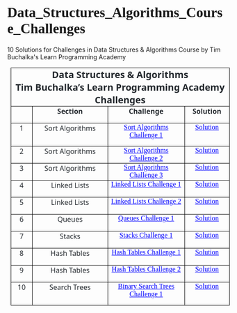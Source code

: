 # Data_Structures_Algorithms_Course_Challenges
10 Solutions for Challenges in Data Structures &amp; Algorithms Course by Tim Buchalka's Learn Programming Academy
<html>

<head>
<meta http-equiv=Content-Type content="text/html; charset=windows-1250">
<meta name=Generator content="Microsoft Word 15 (filtered)">
<style>
<!--
 /* Font Definitions */
 @font-face
	{font-family:"Cambria Math";
	panose-1:2 4 5 3 5 4 6 3 2 4;}
@font-face
	{font-family:Calibri;
	panose-1:2 15 5 2 2 2 4 3 2 4;}
@font-face
	{font-family:"Segoe UI";
	panose-1:2 11 5 2 4 2 4 2 2 3;}
 /* Style Definitions */
 p.MsoNormal, li.MsoNormal, div.MsoNormal
	{margin-top:0cm;
	margin-right:0cm;
	margin-bottom:8.0pt;
	margin-left:0cm;
	line-height:107%;
	font-size:11.0pt;
	font-family:"Calibri",sans-serif;}
h1
	{mso-style-link:"Nagłówek 1 Znak";
	margin-right:0cm;
	margin-left:0cm;
	font-size:24.0pt;
	font-family:"Times New Roman",serif;}
p.MsoCommentText, li.MsoCommentText, div.MsoCommentText
	{mso-style-link:"Tekst komentarza Znak";
	margin-top:0cm;
	margin-right:0cm;
	margin-bottom:8.0pt;
	margin-left:0cm;
	font-size:10.0pt;
	font-family:"Calibri",sans-serif;}
a:link, span.MsoHyperlink
	{font-family:"Times New Roman",serif;
	color:blue;
	text-decoration:underline;}
a:visited, span.MsoHyperlinkFollowed
	{color:#954F72;
	text-decoration:underline;}
p.MsoCommentSubject, li.MsoCommentSubject, div.MsoCommentSubject
	{mso-style-link:"Temat komentarza Znak";
	margin-top:0cm;
	margin-right:0cm;
	margin-bottom:8.0pt;
	margin-left:0cm;
	font-size:10.0pt;
	font-family:"Calibri",sans-serif;
	font-weight:bold;}
p.MsoAcetate, li.MsoAcetate, div.MsoAcetate
	{mso-style-link:"Tekst dymka Znak";
	margin:0cm;
	margin-bottom:.0001pt;
	font-size:9.0pt;
	font-family:"Segoe UI",sans-serif;}
span.Nagwek1Znak
	{mso-style-name:"Nagłówek 1 Znak";
	mso-style-link:"Nagłówek 1";
	font-family:"Times New Roman",serif;
	font-weight:bold;}
span.TekstkomentarzaZnak
	{mso-style-name:"Tekst komentarza Znak";
	mso-style-link:"Tekst komentarza";}
span.TematkomentarzaZnak
	{mso-style-name:"Temat komentarza Znak";
	mso-style-link:"Temat komentarza";
	font-weight:bold;}
span.TekstdymkaZnak
	{mso-style-name:"Tekst dymka Znak";
	mso-style-link:"Tekst dymka";
	font-family:"Segoe UI",sans-serif;}
.MsoChpDefault
	{font-family:"Calibri",sans-serif;}
.MsoPapDefault
	{margin-bottom:8.0pt;
	line-height:107%;}
 /* Page Definitions */
 @page WordSection1
	{size:612.0pt 792.0pt;
	margin:70.85pt 70.85pt 70.85pt 70.85pt;}
div.WordSection1
	{page:WordSection1;}
-->
</style>

</head>

<body lang=PL link=blue vlink="#954F72" style='text-justify-trim:punctuation'>

<div class=WordSection1>

<table class=MsoTableGrid border=1 cellspacing=0 cellpadding=0
 style='margin-left:5.75pt;border-collapse:collapse;border:none'>
 <tr style='height:59.2pt'>
  <td width=619 colspan=4 valign=top style='width:464.05pt;border:solid windowtext 1.0pt;
  padding:0cm 5.4pt 0cm 5.4pt;height:59.2pt'>
  <p class=MsoNormal align=center style='margin-bottom:0cm;margin-bottom:.0001pt;
  text-align:center;line-height:normal'><b><span lang=EN-GB style='font-size:
  16.0pt;font-family:"Segoe UI",sans-serif;color:#24292E'>Data Structures &amp;
  Algorithms </span></b></p>
  <p class=MsoNormal align=center style='margin-bottom:0cm;margin-bottom:.0001pt;
  text-align:center;line-height:normal'><b><span lang=EN-GB style='font-size:
  16.0pt;font-family:"Segoe UI",sans-serif;color:#24292E'>Tim Buchalka’s Learn Programming
  Academy </span></b></p>
  <p class=MsoNormal align=center style='margin-bottom:0cm;margin-bottom:.0001pt;
  text-align:center;line-height:normal'><b><span lang=EN-GB style='font-size:
  16.0pt;font-family:"Segoe UI",sans-serif;color:#24292E'>Challenges</span></b></p>
  </td>
 </tr>
 <tr style='height:1.0cm'>
  <td width=49 valign=top style='width:36.55pt;border:solid windowtext 1.0pt;
  border-top:none;padding:0cm 5.4pt 0cm 5.4pt;height:1.0cm'>
  <p class=MsoNormal align=center style='margin-bottom:12.0pt;text-align:center;
  line-height:normal'><b><span lang=EN-GB style='font-size:12.0pt;font-family:
  "Segoe UI",sans-serif;color:#24292E'>&nbsp;</span></b></p>
  </td>
  <td width=227 valign=top style='width:169.95pt;border-top:none;border-left:
  none;border-bottom:solid windowtext 1.0pt;border-right:solid windowtext 1.0pt;
  padding:0cm 5.4pt 0cm 5.4pt;height:1.0cm'>
  <p class=MsoNormal align=center style='margin-bottom:12.0pt;text-align:center;
  line-height:normal'><b><span lang=EN-GB style='font-size:12.0pt;font-family:
  "Segoe UI",sans-serif;color:#24292E'>Section</span></b></p>
  </td>
  <td width=236 valign=top style='width:177.35pt;border-top:none;border-left:
  none;border-bottom:solid windowtext 1.0pt;border-right:solid windowtext 1.0pt;
  padding:0cm 5.4pt 0cm 5.4pt;height:1.0cm'>
  <p class=MsoNormal align=center style='margin-bottom:12.0pt;text-align:center;
  line-height:normal'><b><span lang=EN-GB style='font-size:12.0pt;font-family:
  "Segoe UI",sans-serif;color:#24292E'>Challenge</span></b></p>
  </td>
  <td width=107 valign=top style='width:80.2pt;border-top:none;border-left:
  none;border-bottom:solid windowtext 1.0pt;border-right:solid windowtext 1.0pt;
  padding:0cm 5.4pt 0cm 5.4pt;height:1.0cm'>
  <p class=MsoNormal align=center style='margin-bottom:12.0pt;text-align:center;
  line-height:normal'><b><span lang=EN-GB style='font-size:12.0pt;font-family:
  "Segoe UI",sans-serif;color:#24292E'>Solution</span></b></p>
  </td>
 </tr>
 <tr style='height:1.0cm'>
  <td width=49 valign=top style='width:36.55pt;border:solid windowtext 1.0pt;
  border-top:none;padding:0cm 5.4pt 0cm 5.4pt;height:1.0cm'>
  <p class=MsoNormal align=center style='margin-bottom:12.0pt;text-align:center;
  line-height:normal'><span lang=EN-GB style='font-size:12.0pt;font-family:
  "Segoe UI",sans-serif;color:#24292E'>1</span></p>
  </td>
  <td width=227 valign=top style='width:169.95pt;border-top:none;border-left:
  none;border-bottom:solid windowtext 1.0pt;border-right:solid windowtext 1.0pt;
  padding:0cm 5.4pt 0cm 5.4pt;height:1.0cm'>
  <p class=MsoNormal align=center style='margin-bottom:12.0pt;text-align:center;
  line-height:normal'><span lang=EN-GB style='font-size:12.0pt;font-family:
  "Segoe UI",sans-serif;color:#24292E'>Sort Algorithms</span></p>
  </td>
  <td width=236 valign=top style='width:177.35pt;border-top:none;border-left:
  none;border-bottom:solid windowtext 1.0pt;border-right:solid windowtext 1.0pt;
  padding:0cm 5.4pt 0cm 5.4pt;height:1.0cm'>
  <p class=MsoNormal align=center style='margin-bottom:12.0pt;text-align:center;
  line-height:normal'><span lang=EN-GB style='font-size:12.0pt;font-family:
  "Segoe UI",sans-serif;color:#24292E'><a
  href="https://github.com/PawelPuszczynski/Data_Structures_Algorithms_Course_Challenges/blob/master/Challenge_Descriptions/Sort%20Algorithms_Challenge1.txt">Sort
  Algorithms Challenge 1</a></span></p>
  </td>
  <td width=107 valign=top style='width:80.2pt;border-top:none;border-left:
  none;border-bottom:solid windowtext 1.0pt;border-right:solid windowtext 1.0pt;
  padding:0cm 5.4pt 0cm 5.4pt;height:1.0cm'>
  <p class=MsoNormal align=center style='margin-bottom:0cm;margin-bottom:.0001pt;
  text-align:center;line-height:normal'><span class=MsoHyperlink><span
  lang=EN-GB style='font-size:12.0pt;font-family:"Calibri",sans-serif;
  color:black'><a
  href="https://github.com/PawelPuszczynski/Data_Structures_Algorithms_Course_Challenges/blob/master/Sort%20Algorithms_Challenge1.java">Solution</a></span></span></p>
  </td>
 </tr>
 <tr style='height:1.0cm'>
  <td width=49 valign=top style='width:36.55pt;border:solid windowtext 1.0pt;
  border-top:none;padding:0cm 5.4pt 0cm 5.4pt;height:1.0cm'>
  <p class=MsoNormal align=center style='margin-bottom:12.0pt;text-align:center;
  line-height:normal'><span lang=EN-GB style='font-size:12.0pt;font-family:
  "Segoe UI",sans-serif;color:#24292E'>2</span></p>
  </td>
  <td width=227 valign=top style='width:169.95pt;border-top:none;border-left:
  none;border-bottom:solid windowtext 1.0pt;border-right:solid windowtext 1.0pt;
  padding:0cm 5.4pt 0cm 5.4pt;height:1.0cm'>
  <p class=MsoNormal align=center style='margin-bottom:0cm;margin-bottom:.0001pt;
  text-align:center;line-height:normal'><span lang=EN-GB style='font-size:12.0pt;
  font-family:"Segoe UI",sans-serif;color:#24292E'>Sort Algorithms</span></p>
  </td>
  <td width=236 valign=top style='width:177.35pt;border-top:none;border-left:
  none;border-bottom:solid windowtext 1.0pt;border-right:solid windowtext 1.0pt;
  padding:0cm 5.4pt 0cm 5.4pt;height:1.0cm'>
  <p class=MsoNormal align=center style='margin-bottom:0cm;margin-bottom:.0001pt;
  text-align:center;line-height:normal'><span lang=EN-GB style='font-size:12.0pt;
  font-family:"Segoe UI",sans-serif;color:#24292E'><a
  href="https://github.com/PawelPuszczynski/Data_Structures_Algorithms_Course_Challenges/blob/master/Challenge_Descriptions/Sort%20Algorithms_Challenge2.txt">Sort
  Algorithms Challenge 2</a></span></p>
  </td>
  <td width=107 valign=top style='width:80.2pt;border-top:none;border-left:
  none;border-bottom:solid windowtext 1.0pt;border-right:solid windowtext 1.0pt;
  padding:0cm 5.4pt 0cm 5.4pt;height:1.0cm'>
  <p class=MsoNormal align=center style='margin-bottom:0cm;margin-bottom:.0001pt;
  text-align:center;line-height:normal'><span class=MsoHyperlink><span
  lang=EN-GB style='font-size:12.0pt;font-family:"Calibri",sans-serif;
  color:black'><a
  href="https://github.com/PawelPuszczynski/Data_Structures_Algorithms_Course_Challenges/blob/master/Sort%20Algorithms_Challenge2.java">Solution</a></span></span></p>
  </td>
 </tr>
 <tr style='height:1.0cm'>
  <td width=49 valign=top style='width:36.55pt;border:solid windowtext 1.0pt;
  border-top:none;padding:0cm 5.4pt 0cm 5.4pt;height:1.0cm'>
  <p class=MsoNormal align=center style='margin-bottom:12.0pt;text-align:center;
  line-height:normal'><span lang=EN-GB style='font-size:12.0pt;font-family:
  "Segoe UI",sans-serif;color:#24292E'>3</span></p>
  </td>
  <td width=227 valign=top style='width:169.95pt;border-top:none;border-left:
  none;border-bottom:solid windowtext 1.0pt;border-right:solid windowtext 1.0pt;
  padding:0cm 5.4pt 0cm 5.4pt;height:1.0cm'>
  <p class=MsoNormal align=center style='margin-bottom:0cm;margin-bottom:.0001pt;
  text-align:center;line-height:normal'><span lang=EN-GB style='font-size:12.0pt;
  font-family:"Segoe UI",sans-serif;color:#24292E'>Sort Algorithms</span></p>
  </td>
  <td width=236 valign=top style='width:177.35pt;border-top:none;border-left:
  none;border-bottom:solid windowtext 1.0pt;border-right:solid windowtext 1.0pt;
  padding:0cm 5.4pt 0cm 5.4pt;height:1.0cm'>
  <p class=MsoNormal align=center style='margin-bottom:0cm;margin-bottom:.0001pt;
  text-align:center;line-height:normal'><span lang=EN-GB style='font-size:12.0pt;
  font-family:"Segoe UI",sans-serif;color:#24292E'><a
  href="https://github.com/PawelPuszczynski/Data_Structures_Algorithms_Course_Challenges/blob/master/Challenge_Descriptions/Sort%20Algorithms_Challenge3.txt">Sort
  Algorithms Challenge 3</a></span></p>
  </td>
  <td width=107 valign=top style='width:80.2pt;border-top:none;border-left:
  none;border-bottom:solid windowtext 1.0pt;border-right:solid windowtext 1.0pt;
  padding:0cm 5.4pt 0cm 5.4pt;height:1.0cm'>
  <p class=MsoNormal align=center style='margin-bottom:0cm;margin-bottom:.0001pt;
  text-align:center;line-height:normal'><span class=MsoHyperlink><span
  lang=EN-GB style='font-size:12.0pt;font-family:"Calibri",sans-serif;
  color:black'><a
  href="https://github.com/PawelPuszczynski/Data_Structures_Algorithms_Course_Challenges/blob/master/Sort%20Algorithms_Challenge3.java">Solution</a></span></span></p>
  </td>
 </tr>
 <tr style='height:1.0cm'>
  <td width=49 valign=top style='width:36.55pt;border:solid windowtext 1.0pt;
  border-top:none;padding:0cm 5.4pt 0cm 5.4pt;height:1.0cm'>
  <p class=MsoNormal align=center style='margin-bottom:12.0pt;text-align:center;
  line-height:normal'><span lang=EN-GB style='font-size:12.0pt;font-family:
  "Segoe UI",sans-serif;color:#24292E'>4</span></p>
  </td>
  <td width=227 valign=top style='width:169.95pt;border-top:none;border-left:
  none;border-bottom:solid windowtext 1.0pt;border-right:solid windowtext 1.0pt;
  padding:0cm 5.4pt 0cm 5.4pt;height:1.0cm'>
  <p class=MsoNormal align=center style='margin-bottom:12.0pt;text-align:center;
  line-height:normal'><span lang=EN-GB style='font-size:12.0pt;font-family:
  "Segoe UI",sans-serif;color:#24292E'>Linked Lists</span></p>
  </td>
  <td width=236 valign=top style='width:177.35pt;border-top:none;border-left:
  none;border-bottom:solid windowtext 1.0pt;border-right:solid windowtext 1.0pt;
  padding:0cm 5.4pt 0cm 5.4pt;height:1.0cm'>
  <p class=MsoNormal align=center style='margin-bottom:12.0pt;text-align:center;
  line-height:normal'><span lang=EN-GB style='font-size:12.0pt;font-family:
  "Segoe UI",sans-serif;color:#24292E'><a
  href="https://github.com/PawelPuszczynski/Data_Structures_Algorithms_Course_Challenges/blob/master/Challenge_Descriptions/Linked%20Lists_Challenge1.txt">Linked
  Lists Challenge 1</a></span></p>
  </td>
  <td width=107 valign=top style='width:80.2pt;border-top:none;border-left:
  none;border-bottom:solid windowtext 1.0pt;border-right:solid windowtext 1.0pt;
  padding:0cm 5.4pt 0cm 5.4pt;height:1.0cm'>
  <p class=MsoNormal align=center style='margin-bottom:0cm;margin-bottom:.0001pt;
  text-align:center;line-height:normal'><span class=MsoHyperlink><span
  lang=EN-GB style='font-size:12.0pt;font-family:"Calibri",sans-serif;
  color:black'><a
  href="https://github.com/PawelPuszczynski/Data_Structures_Algorithms_Course_Challenges/blob/master/Linked%20Lists_Challenge1.java">Solution</a></span></span></p>
  </td>
 </tr>
 <tr style='height:1.0cm'>
  <td width=49 valign=top style='width:36.55pt;border:solid windowtext 1.0pt;
  border-top:none;padding:0cm 5.4pt 0cm 5.4pt;height:1.0cm'>
  <p class=MsoNormal align=center style='margin-bottom:12.0pt;text-align:center;
  line-height:normal'><span lang=EN-GB style='font-size:12.0pt;font-family:
  "Segoe UI",sans-serif;color:#24292E'>5</span></p>
  </td>
  <td width=227 valign=top style='width:169.95pt;border-top:none;border-left:
  none;border-bottom:solid windowtext 1.0pt;border-right:solid windowtext 1.0pt;
  padding:0cm 5.4pt 0cm 5.4pt;height:1.0cm'>
  <p class=MsoNormal align=center style='margin-bottom:12.0pt;text-align:center;
  line-height:normal'><span lang=EN-GB style='font-size:12.0pt;font-family:
  "Segoe UI",sans-serif;color:#24292E'>Linked Lists</span></p>
  </td>
  <td width=236 valign=top style='width:177.35pt;border-top:none;border-left:
  none;border-bottom:solid windowtext 1.0pt;border-right:solid windowtext 1.0pt;
  padding:0cm 5.4pt 0cm 5.4pt;height:1.0cm'>
  <p class=MsoNormal align=center style='margin-bottom:12.0pt;text-align:center;
  line-height:normal'><span lang=EN-GB style='font-size:12.0pt;font-family:
  "Segoe UI",sans-serif;color:#24292E'><a
  href="https://github.com/PawelPuszczynski/Data_Structures_Algorithms_Course_Challenges/blob/master/Challenge_Descriptions/Linked%20Lists_Challenge2.txt">Linked
  Lists Challenge 2</a></span></p>
  </td>
  <td width=107 valign=top style='width:80.2pt;border-top:none;border-left:
  none;border-bottom:solid windowtext 1.0pt;border-right:solid windowtext 1.0pt;
  padding:0cm 5.4pt 0cm 5.4pt;height:1.0cm'>
  <p class=MsoNormal align=center style='margin-bottom:0cm;margin-bottom:.0001pt;
  text-align:center;line-height:normal'><span class=MsoHyperlink><span
  lang=EN-GB style='font-size:12.0pt;font-family:"Calibri",sans-serif;
  color:black'><a
  href="https://github.com/PawelPuszczynski/Data_Structures_Algorithms_Course_Challenges/blob/master/Linked%20Lists_Challenge2.java">Solution</a></span></span></p>
  </td>
 </tr>
 <tr style='height:1.0cm'>
  <td width=49 valign=top style='width:36.55pt;border:solid windowtext 1.0pt;
  border-top:none;padding:0cm 5.4pt 0cm 5.4pt;height:1.0cm'>
  <p class=MsoNormal align=center style='margin-bottom:12.0pt;text-align:center;
  line-height:normal'><span lang=EN-GB style='font-size:12.0pt;font-family:
  "Segoe UI",sans-serif;color:#24292E'>6</span></p>
  </td>
  <td width=227 valign=top style='width:169.95pt;border-top:none;border-left:
  none;border-bottom:solid windowtext 1.0pt;border-right:solid windowtext 1.0pt;
  padding:0cm 5.4pt 0cm 5.4pt;height:1.0cm'>
  <p class=MsoNormal align=center style='margin-bottom:12.0pt;text-align:center;
  line-height:normal'><span lang=EN-GB style='font-size:12.0pt;font-family:
  "Segoe UI",sans-serif;color:#24292E'>Queues</span></p>
  </td>
  <td width=236 valign=top style='width:177.35pt;border-top:none;border-left:
  none;border-bottom:solid windowtext 1.0pt;border-right:solid windowtext 1.0pt;
  padding:0cm 5.4pt 0cm 5.4pt;height:1.0cm'>
  <p class=MsoNormal align=center style='margin-bottom:12.0pt;text-align:center;
  line-height:normal'><span lang=EN-GB style='font-size:12.0pt;font-family:
  "Segoe UI",sans-serif;color:#24292E'><a
  href="https://github.com/PawelPuszczynski/Data_Structures_Algorithms_Course_Challenges/blob/master/Challenge_Descriptions/Queues_Challenge1.txt">Queues
  Challenge 1</a></span></p>
  </td>
  <td width=107 valign=top style='width:80.2pt;border-top:none;border-left:
  none;border-bottom:solid windowtext 1.0pt;border-right:solid windowtext 1.0pt;
  padding:0cm 5.4pt 0cm 5.4pt;height:1.0cm'>
  <p class=MsoNormal align=center style='margin-bottom:0cm;margin-bottom:.0001pt;
  text-align:center;line-height:normal'><span class=MsoHyperlink><span
  lang=EN-GB style='font-size:12.0pt;font-family:"Calibri",sans-serif;
  color:black'><a
  href="https://github.com/PawelPuszczynski/Data_Structures_Algorithms_Course_Challenges/blob/master/Queues_Challenge1.java">Solution</a></span></span></p>
  </td>
 </tr>
 <tr style='height:1.0cm'>
  <td width=49 valign=top style='width:36.55pt;border:solid windowtext 1.0pt;
  border-top:none;padding:0cm 5.4pt 0cm 5.4pt;height:1.0cm'>
  <p class=MsoNormal align=center style='margin-bottom:12.0pt;text-align:center;
  line-height:normal'><span lang=EN-GB style='font-size:12.0pt;font-family:
  "Segoe UI",sans-serif;color:#24292E'>7</span></p>
  </td>
  <td width=227 valign=top style='width:169.95pt;border-top:none;border-left:
  none;border-bottom:solid windowtext 1.0pt;border-right:solid windowtext 1.0pt;
  padding:0cm 5.4pt 0cm 5.4pt;height:1.0cm'>
  <p class=MsoNormal align=center style='margin-bottom:12.0pt;text-align:center;
  line-height:normal'><span lang=EN-GB style='font-size:12.0pt;font-family:
  "Segoe UI",sans-serif;color:#24292E'>Stacks</span></p>
  </td>
  <td width=236 valign=top style='width:177.35pt;border-top:none;border-left:
  none;border-bottom:solid windowtext 1.0pt;border-right:solid windowtext 1.0pt;
  padding:0cm 5.4pt 0cm 5.4pt;height:1.0cm'>
  <p class=MsoNormal align=center style='margin-bottom:12.0pt;text-align:center;
  line-height:normal'><span lang=EN-GB style='font-size:12.0pt;font-family:
  "Segoe UI",sans-serif;color:#24292E'><a
  href="https://github.com/PawelPuszczynski/Data_Structures_Algorithms_Course_Challenges/blob/master/Challenge_Descriptions/Stacks_Challenge1.txt">Stacks
  Challenge 1</a></span></p>
  </td>
  <td width=107 valign=top style='width:80.2pt;border-top:none;border-left:
  none;border-bottom:solid windowtext 1.0pt;border-right:solid windowtext 1.0pt;
  padding:0cm 5.4pt 0cm 5.4pt;height:1.0cm'>
  <p class=MsoNormal align=center style='margin-bottom:0cm;margin-bottom:.0001pt;
  text-align:center;line-height:normal'><span class=MsoHyperlink><span
  lang=EN-GB style='font-size:12.0pt;font-family:"Calibri",sans-serif;
  color:black'><a
  href="https://github.com/PawelPuszczynski/Data_Structures_Algorithms_Course_Challenges/blob/master/Stacks_Challenge1.java">Solution</a></span></span></p>
  </td>
 </tr>
 <tr style='height:1.0cm'>
  <td width=49 valign=top style='width:36.55pt;border:solid windowtext 1.0pt;
  border-top:none;padding:0cm 5.4pt 0cm 5.4pt;height:1.0cm'>
  <p class=MsoNormal align=center style='margin-bottom:12.0pt;text-align:center;
  line-height:normal'><span lang=EN-GB style='font-size:12.0pt;font-family:
  "Segoe UI",sans-serif;color:#24292E'>8</span></p>
  </td>
  <td width=227 valign=top style='width:169.95pt;border-top:none;border-left:
  none;border-bottom:solid windowtext 1.0pt;border-right:solid windowtext 1.0pt;
  padding:0cm 5.4pt 0cm 5.4pt;height:1.0cm'>
  <p class=MsoNormal align=center style='margin-bottom:12.0pt;text-align:center;
  line-height:normal'><span lang=EN-GB style='font-size:12.0pt;font-family:
  "Segoe UI",sans-serif;color:#24292E'>Hash Tables</span></p>
  </td>
  <td width=236 valign=top style='width:177.35pt;border-top:none;border-left:
  none;border-bottom:solid windowtext 1.0pt;border-right:solid windowtext 1.0pt;
  padding:0cm 5.4pt 0cm 5.4pt;height:1.0cm'>
  <p class=MsoNormal align=center style='margin-bottom:12.0pt;text-align:center;
  line-height:normal'><span lang=EN-GB style='font-size:12.0pt;font-family:
  "Segoe UI",sans-serif;color:#24292E'><a
  href="https://github.com/PawelPuszczynski/Data_Structures_Algorithms_Course_Challenges/blob/master/Challenge_Descriptions/Hashtables_Challenge1.txt">Hash
  Tables Challenge 1</a></span></p>
  </td>
  <td width=107 valign=top style='width:80.2pt;border-top:none;border-left:
  none;border-bottom:solid windowtext 1.0pt;border-right:solid windowtext 1.0pt;
  padding:0cm 5.4pt 0cm 5.4pt;height:1.0cm'>
  <p class=MsoNormal align=center style='margin-bottom:0cm;margin-bottom:.0001pt;
  text-align:center;line-height:normal'><span class=MsoHyperlink><span
  lang=EN-GB style='font-size:12.0pt;font-family:"Calibri",sans-serif;
  color:black'><a
  href="https://github.com/PawelPuszczynski/Data_Structures_Algorithms_Course_Challenges/blob/master/Hashtables_Challenge1.java">Solution</a></span></span></p>
  </td>
 </tr>
 <tr style='height:1.0cm'>
  <td width=49 valign=top style='width:36.55pt;border:solid windowtext 1.0pt;
  border-top:none;padding:0cm 5.4pt 0cm 5.4pt;height:1.0cm'>
  <p class=MsoNormal align=center style='margin-bottom:12.0pt;text-align:center;
  line-height:normal'><span lang=EN-GB style='font-size:12.0pt;font-family:
  "Segoe UI",sans-serif;color:#24292E'>9</span></p>
  </td>
  <td width=227 valign=top style='width:169.95pt;border-top:none;border-left:
  none;border-bottom:solid windowtext 1.0pt;border-right:solid windowtext 1.0pt;
  padding:0cm 5.4pt 0cm 5.4pt;height:1.0cm'>
  <p class=MsoNormal align=center style='margin-bottom:12.0pt;text-align:center;
  line-height:normal'><span lang=EN-GB style='font-size:12.0pt;font-family:
  "Segoe UI",sans-serif;color:#24292E'>Hash Tables</span></p>
  </td>
  <td width=236 valign=top style='width:177.35pt;border-top:none;border-left:
  none;border-bottom:solid windowtext 1.0pt;border-right:solid windowtext 1.0pt;
  padding:0cm 5.4pt 0cm 5.4pt;height:1.0cm'>
  <p class=MsoNormal align=center style='margin-bottom:12.0pt;text-align:center;
  line-height:normal'><span lang=EN-GB style='font-size:12.0pt;font-family:
  "Segoe UI",sans-serif;color:#24292E'><a
  href="https://github.com/PawelPuszczynski/Data_Structures_Algorithms_Course_Challenges/blob/master/Challenge_Descriptions/Hashtables_Challenge2.txt">Hash
  Tables Challenge 2</a></span></p>
  </td>
  <td width=107 valign=top style='width:80.2pt;border-top:none;border-left:
  none;border-bottom:solid windowtext 1.0pt;border-right:solid windowtext 1.0pt;
  padding:0cm 5.4pt 0cm 5.4pt;height:1.0cm'>
  <p class=MsoNormal align=center style='margin-bottom:0cm;margin-bottom:.0001pt;
  text-align:center;line-height:normal'><span class=MsoHyperlink><span
  lang=EN-GB style='font-size:12.0pt;font-family:"Calibri",sans-serif;
  color:black'><a
  href="https://github.com/PawelPuszczynski/Data_Structures_Algorithms_Course_Challenges/blob/master/Hashtables_Challenge2.java">Solution</a></span></span></p>
  </td>
 </tr>
 <tr style='height:1.0cm'>
  <td width=49 valign=top style='width:36.55pt;border:solid windowtext 1.0pt;
  border-top:none;padding:0cm 5.4pt 0cm 5.4pt;height:1.0cm'>
  <p class=MsoNormal align=center style='margin-bottom:12.0pt;text-align:center;
  line-height:normal'><span lang=EN-GB style='font-size:12.0pt;font-family:
  "Segoe UI",sans-serif;color:#24292E'>10</span></p>
  </td>
  <td width=227 valign=top style='width:169.95pt;border-top:none;border-left:
  none;border-bottom:solid windowtext 1.0pt;border-right:solid windowtext 1.0pt;
  padding:0cm 5.4pt 0cm 5.4pt;height:1.0cm'>
  <p class=MsoNormal align=center style='margin-bottom:12.0pt;text-align:center;
  line-height:normal'><span lang=EN-GB style='font-size:12.0pt;font-family:
  "Segoe UI",sans-serif;color:#24292E'>Search Trees</span></p>
  </td>
  <td width=236 valign=top style='width:177.35pt;border-top:none;border-left:
  none;border-bottom:solid windowtext 1.0pt;border-right:solid windowtext 1.0pt;
  padding:0cm 5.4pt 0cm 5.4pt;height:1.0cm'>
  <p class=MsoNormal align=center style='margin-bottom:12.0pt;text-align:center;
  line-height:normal'><span lang=EN-GB style='font-size:12.0pt;font-family:
  "Segoe UI",sans-serif;color:#24292E'><a
  href="https://github.com/PawelPuszczynski/Data_Structures_Algorithms_Course_Challenges/blob/master/Challenge_Descriptions/Binary%20Search%20Trees_Challenge1.txt">Binary
  Search Trees Challenge 1</a></span></p>
  </td>
  <td width=107 valign=top style='width:80.2pt;border-top:none;border-left:
  none;border-bottom:solid windowtext 1.0pt;border-right:solid windowtext 1.0pt;
  padding:0cm 5.4pt 0cm 5.4pt;height:1.0cm'>
  <p class=MsoNormal align=center style='margin-bottom:0cm;margin-bottom:.0001pt;
  text-align:center;line-height:normal'><span class=MsoHyperlink><span
  lang=EN-GB style='font-size:12.0pt;font-family:"Calibri",sans-serif;
  color:black'><a
  href="https://github.com/PawelPuszczynski/Data_Structures_Algorithms_Course_Challenges/blob/master/Binary%20Search%20Trees_Challenge1.java">Solution</a></span></span></p>
  </td>
 </tr>
</table>

<p class=MsoNormal><span lang=EN-GB style='font-size:12.0pt;line-height:107%'>&nbsp;</span></p>

</div>

</body>

</html>
